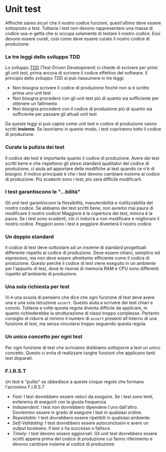 # Unit test

Affinché siamo sicuri che il nostro codice funzioni, quest'ultimo deve essere sottoposto a test. Tuttavia i test non devono rappresentare una massa di codice usa-e-getta che si occupa solamente di testare il nostro codice. Essi devono essere curati, così come deve essere curato il nostro codice di produzione.

### Le tre leggi dello sviluppo TDD

Lo sviluppo [TDD](https://it.wikipedia.org/wiki/Test_driven_development) \(Test-Driven Development\) ci chiede di scrivere per primi gli unit test, prima ancora di scrivere il codice effettivo del software. Il principio dello sviluppo TDD si può riassumere in tre leggi:

* Non bisogna scrivere il codice di produzione finché non si è scritto prima uno unit test
* Non bisogna procedere con gli unit test più di quanto sia sufficiente per ottenere un fallimento
* Non bisogna procedere con il codice di produzione più di quanto sia sufficiente per passare gli attuali unit test

Da queste leggi si può capire come unit test e codice di produzione vanno scritti **insieme**. Se lavoriamo in questo modo, i test copriranno tutto il codice di produzione.

### Curate la pulizia dei test

Il codice dei test è importante quanto il codice di produzione. Avere dei test scritti bene e che rispettono gli stessi standard qualitativi del codice di produzione, ci aiuta ad apportare delle modifiche ai test quando ce n'è di bisogno. Il motivo principale è che i test devono cambiare insieme al codice di produzione. Più scadenti sono i test, più sarà difficile modificarli.

### I test garantiscono le "...bilità"

Gli unit test garantiscono la flessibilità, manutenibilità e riutilizzabilità del nostro codice. Se abbiamo dei test scritti bene, non avremo mai paura di modificare il nostro codice! Maggiore è la copertura dei test, minora è la paura. Se i test sono scadenti, ciò ci indurrà a non modificare e migliorare il nostro codice. Peggiori sono i test e peggiore diventerà il nostro codice.

### Un doppio standard

Il codice di test deve sottostare ad un insieme di standard progettuali differente rispetto al codice di produzione. Deve essere chiaro, semplice ed espressivo, ma non deve essere altrettanto efficiente come il codice di produzione. Questo perché il codice di test viene eseguito in un ambiente per l'appunto di test, dove le risorse di memoria RAM e CPU sono differenti rispetto all'ambiente di produzione.

### Una sola richiesta per test

Vi è una scuola di pensiero che dice che ogni funzione di test deve avere una e una sola istruzione `assert`. Questo aiuta a scrivere dei test chiari e concisi. Tuttavia a volte questa regola diventa difficile da applicare, in quanto richiederebbe la strutturazione di classi troppo complesse. Pertanto consiglio di ridurre al minimo il numero di `assert` presenti all'interno di una funzione di test, ma senza vincolarsi troppo seguendo questa regola.

### Un unico concetto per ogni test

Per ogni funzione di test che scriviamo dobbiamo sottoporre a test un unico concetto. Questo ci evita di realizzare lunghe funzioni che applicano tanti test disparati.

### F.I.R.S.T

Un test è "pulito" se obbedisce a queste cinque regole che formano l'acronimo F.I.R.S.T

* _Fast_: I test dovrebbero essere veloci da eseguire. Se i test sono lenti, eviteremo di eseguirli con la giusta frequenza.
* _Independent_: I test non dovrebbero dipendere l'uno dall'altro. Dovremmo essere in grado di eseguire i test in qualsiasi ordine.
* _Repeatable_: I test dovrebbero essere ripetibili in qualsiasi ambiente.
* _Self-Validating_: I test dovrebbero essere autoconclusivi e avere un output booleano. Il test o ha successo o fallisce.
* _Timely_: I test devono essere aggiornati. Gli unit test dovrebbero essere scritti appena prima del codice di produzione cui fanno riferimento e devono cambiare insieme al codice di produzione.

